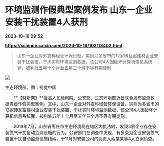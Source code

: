 # 环境监测作假典型案例发布 山东一企业安装干扰装置4人获刑

**2023-10-19 09:52**

**https://science.caixin.com/2023-10-19/102118402.html**

> 山东一企业对外宣称经营环保设备，实则为多省市的12家砖瓦窑建材企业安装干扰装置，干扰实时环境监测数据，该公司4人因破坏计算机信息系统罪，被判处五年十个月至五年三个月不等有期徒刑

  

![](https://img.caixin.com/2022-05-17/165277409289233_840_560.jpg)

生态环境部。图：视觉中国

  

　　**【财新网】**最高人民检察院、公安部、生态环境部近日联合发布监测数据弄虚作假典型案例。其中，山东一企业对外宣称经营环保设备，实则为多省市的12家砖瓦窑建材企业安装干扰装置，干扰实时环境监测数据，该公司4人因破坏计算机信息系统罪，被判处五年十个月至五年三个月不等有期徒刑。

　　2019年7月，山东省枣庄市生态环境局在辖区内执法时，发现3家企业存在安装氮气干扰自动监测设施的行为。公安部门在调查中发现，有多条为企业安装氮气装置干扰自动监测设施线索，于11月对安装公司的负责人索某某等4人立案侦查。